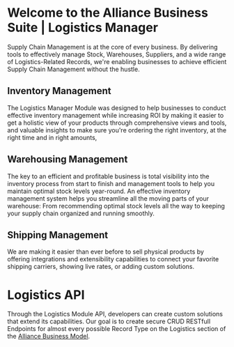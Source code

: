 # Welcome to the Alliance Business Suite | Logistics Manager

Supply Chain Management is at the core of every business. By delivering tools to effectively manage Stock, Warehouses, Suppliers, and a wide range of Logistics-Related Records, we're enabling businesses to achieve efficient Supply Chain Management without the hustle.

## Inventory Management
The Logistics Manager Module was designed to help businesses to conduct effective inventory management while increasing ROI by making it easier to get a holistic view of your products through comprehensive views and tools, and valuable insights to make sure you're ordering the right inventory, at the right time and in right amounts, 

## Warehousing Management
The key to an efficient and profitable business is total visibility into the inventory process from start to finish and management tools to help you maintain optimal stock levels year-round. An effective inventory management system helps you streamline all the moving parts of your warehouse: From recommending optimal stock levels all the way to keeping your supply chain organized and running smoothly.

## Shipping Management

We are making it easier than ever before to sell physical products by offering integrations and extensibility capabilities to connect your favorite shipping carriers, showing live rates, or adding custom solutions.

# Logistics API
Through the Logistics Module API, developers can create custom solutions that extend its capabilities. Our goal is to create secure CRUD RESTfull Endpoints for almost every possible Record Type on the Logistics section of the [Alliance Business Model](/Components/Alliance-Business-Model.md).
